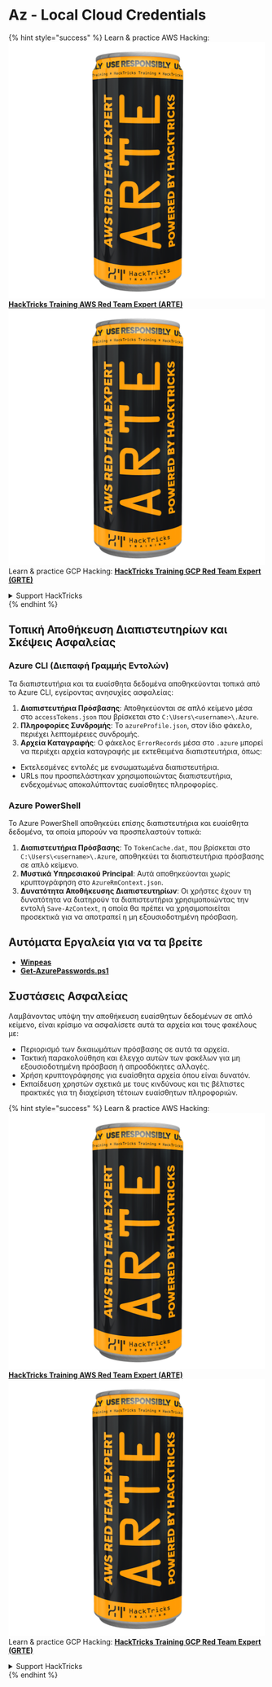 # Az - Local Cloud Credentials

{% hint style="success" %}
Learn & practice AWS Hacking:<img src="../../../.gitbook/assets/image (1) (1) (1).png" alt="" data-size="line">[**HackTricks Training AWS Red Team Expert (ARTE)**](https://training.hacktricks.xyz/courses/arte)<img src="../../../.gitbook/assets/image (1) (1) (1).png" alt="" data-size="line">\
Learn & practice GCP Hacking: <img src="../../../.gitbook/assets/image (2).png" alt="" data-size="line">[**HackTricks Training GCP Red Team Expert (GRTE)**<img src="../../../.gitbook/assets/image (2).png" alt="" data-size="line">](https://training.hacktricks.xyz/courses/grte)

<details>

<summary>Support HackTricks</summary>

* Check the [**subscription plans**](https://github.com/sponsors/carlospolop)!
* **Join the** 💬 [**Discord group**](https://discord.gg/hRep4RUj7f) or the [**telegram group**](https://t.me/peass) or **follow** us on **Twitter** 🐦 [**@hacktricks\_live**](https://twitter.com/hacktricks_live)**.**
* **Share hacking tricks by submitting PRs to the** [**HackTricks**](https://github.com/carlospolop/hacktricks) and [**HackTricks Cloud**](https://github.com/carlospolop/hacktricks-cloud) github repos.

</details>
{% endhint %}

## Τοπική Αποθήκευση Διαπιστευτηρίων και Σκέψεις Ασφαλείας

### Azure CLI (Διεπαφή Γραμμής Εντολών)

Τα διαπιστευτήρια και τα ευαίσθητα δεδομένα αποθηκεύονται τοπικά από το Azure CLI, εγείροντας ανησυχίες ασφαλείας:

1. **Διαπιστευτήρια Πρόσβασης**: Αποθηκεύονται σε απλό κείμενο μέσα στο `accessTokens.json` που βρίσκεται στο `C:\Users\<username>\.Azure`.
2. **Πληροφορίες Συνδρομής**: Το `azureProfile.json`, στον ίδιο φάκελο, περιέχει λεπτομέρειες συνδρομής.
3. **Αρχεία Καταγραφής**: Ο φάκελος `ErrorRecords` μέσα στο `.azure` μπορεί να περιέχει αρχεία καταγραφής με εκτεθειμένα διαπιστευτήρια, όπως:
* Εκτελεσμένες εντολές με ενσωματωμένα διαπιστευτήρια.
* URLs που προσπελάστηκαν χρησιμοποιώντας διαπιστευτήρια, ενδεχομένως αποκαλύπτοντας ευαίσθητες πληροφορίες.

### Azure PowerShell

Το Azure PowerShell αποθηκεύει επίσης διαπιστευτήρια και ευαίσθητα δεδομένα, τα οποία μπορούν να προσπελαστούν τοπικά:

1. **Διαπιστευτήρια Πρόσβασης**: Το `TokenCache.dat`, που βρίσκεται στο `C:\Users\<username>\.Azure`, αποθηκεύει τα διαπιστευτήρια πρόσβασης σε απλό κείμενο.
2. **Μυστικά Υπηρεσιακού Principal**: Αυτά αποθηκεύονται χωρίς κρυπτογράφηση στο `AzureRmContext.json`.
3. **Δυνατότητα Αποθήκευσης Διαπιστευτηρίων**: Οι χρήστες έχουν τη δυνατότητα να διατηρούν τα διαπιστευτήρια χρησιμοποιώντας την εντολή `Save-AzContext`, η οποία θα πρέπει να χρησιμοποιείται προσεκτικά για να αποτραπεί η μη εξουσιοδοτημένη πρόσβαση.

## Αυτόματα Εργαλεία για να τα βρείτε

* [**Winpeas**](https://github.com/carlospolop/PEASS-ng/tree/master/winPEAS/winPEASexe)
* [**Get-AzurePasswords.ps1**](https://github.com/NetSPI/MicroBurst/blob/master/AzureRM/Get-AzurePasswords.ps1)

## Συστάσεις Ασφαλείας

Λαμβάνοντας υπόψη την αποθήκευση ευαίσθητων δεδομένων σε απλό κείμενο, είναι κρίσιμο να ασφαλίσετε αυτά τα αρχεία και τους φακέλους με:

* Περιορισμό των δικαιωμάτων πρόσβασης σε αυτά τα αρχεία.
* Τακτική παρακολούθηση και έλεγχο αυτών των φακέλων για μη εξουσιοδοτημένη πρόσβαση ή απροσδόκητες αλλαγές.
* Χρήση κρυπτογράφησης για ευαίσθητα αρχεία όπου είναι δυνατόν.
* Εκπαίδευση χρηστών σχετικά με τους κινδύνους και τις βέλτιστες πρακτικές για τη διαχείριση τέτοιων ευαίσθητων πληροφοριών.

{% hint style="success" %}
Learn & practice AWS Hacking:<img src="../../../.gitbook/assets/image (1) (1) (1).png" alt="" data-size="line">[**HackTricks Training AWS Red Team Expert (ARTE)**](https://training.hacktricks.xyz/courses/arte)<img src="../../../.gitbook/assets/image (1) (1) (1).png" alt="" data-size="line">\
Learn & practice GCP Hacking: <img src="../../../.gitbook/assets/image (2).png" alt="" data-size="line">[**HackTricks Training GCP Red Team Expert (GRTE)**<img src="../../../.gitbook/assets/image (2).png" alt="" data-size="line">](https://training.hacktricks.xyz/courses/grte)

<details>

<summary>Support HackTricks</summary>

* Check the [**subscription plans**](https://github.com/sponsors/carlospolop)!
* **Join the** 💬 [**Discord group**](https://discord.gg/hRep4RUj7f) or the [**telegram group**](https://t.me/peass) or **follow** us on **Twitter** 🐦 [**@hacktricks\_live**](https://twitter.com/hacktricks_live)**.**
* **Share hacking tricks by submitting PRs to the** [**HackTricks**](https://github.com/carlospolop/hacktricks) and [**HackTricks Cloud**](https://github.com/carlospolop/hacktricks-cloud) github repos.

</details>
{% endhint %}
